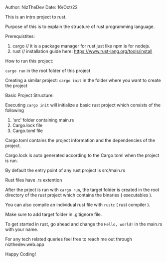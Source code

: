 Author: NizTheDev
Date: 16/Oct/22

This is an intro project to rust.

Purpose of this is to explain the structure of rust programming language.

Prerequistites:

1. cargo // it is a package manager for rust just like npm is for nodejs.
2. rust // installation guide here: https://www.rust-lang.org/tools/install

How to run this project:

`cargo run` in the root folder of this project

Creating a similar project:
`cargo init` in the folder where you want to create the project

Basic Project Structure:

Executing `cargo init` will initialize a basic rust project which consists of the following

1. 'src' folder containing main.rs
2. Cargo.lock file
3. Cargo.toml file

Cargo.toml contains the project information and the dependencies of the project.

Cargo.lock is auto generated according to the Cargo.toml when the project is run.

By default the entry point of any rust project is src/main.rs

Rust files have .rs extention

After the prject is run with `cargo run`, the target folder is created in the root directory of the rust project which contains the binaries ( executables ).

You can also compile an individual rust file with `rustc` ( rust compiler ).

Make sure to add target folder in .gitignore file.

To get started in rust, go ahead and change the `Hello, world!` in the main.rs with your name.

For any tech related queries feel free to reach me out through nizthedev.web.app

Happy Coding!
